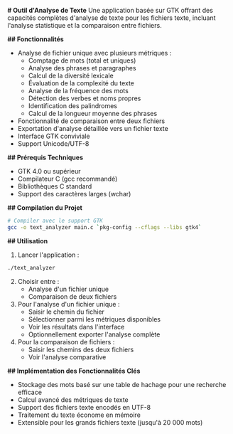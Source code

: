 **# Outil d'Analyse de Texte**
Une application basée sur GTK offrant des capacités complètes d'analyse de texte pour les fichiers texte, incluant l'analyse statistique et la comparaison entre fichiers.

**## Fonctionnalités**
- Analyse de fichier unique avec plusieurs métriques :
  - Comptage de mots (total et uniques)
  - Analyse des phrases et paragraphes
  - Calcul de la diversité lexicale
  - Évaluation de la complexité du texte
  - Analyse de la fréquence des mots
  - Détection des verbes et noms propres
  - Identification des palindromes
  - Calcul de la longueur moyenne des phrases
- Fonctionnalité de comparaison entre deux fichiers
- Exportation d'analyse détaillée vers un fichier texte
- Interface GTK conviviale
- Support Unicode/UTF-8

**## Prérequis Techniques**
- GTK 4.0 ou supérieur
- Compilateur C (gcc recommandé)
- Bibliothèques C standard
- Support des caractères larges (wchar)

**## Compilation du Projet**
```bash
# Compiler avec le support GTK
gcc -o text_analyzer main.c `pkg-config --cflags --libs gtk4`
```

**## Utilisation**
1. Lancer l'application :
```bash
./text_analyzer
```
2. Choisir entre :
   - Analyse d'un fichier unique
   - Comparaison de deux fichiers
3. Pour l'analyse d'un fichier unique :
   - Saisir le chemin du fichier
   - Sélectionner parmi les métriques disponibles
   - Voir les résultats dans l'interface
   - Optionnellement exporter l'analyse complète
4. Pour la comparaison de fichiers :
   - Saisir les chemins des deux fichiers
   - Voir l'analyse comparative

**## Implémentation des Fonctionnalités Clés**
- Stockage des mots basé sur une table de hachage pour une recherche efficace
- Calcul avancé des métriques de texte
- Support des fichiers texte encodés en UTF-8
- Traitement du texte économe en mémoire
- Extensible pour les grands fichiers texte (jusqu'à 20 000 mots)